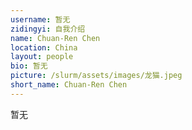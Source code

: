 ```yaml
---
username: 暂无
zidingyi: 自我介绍
name: Chuan-Ren Chen
location: China
layout: people
bio: 暂无
picture: /slurm/assets/images/龙猫.jpeg
short_name: Chuan-Ren Chen
---
```


暂无
